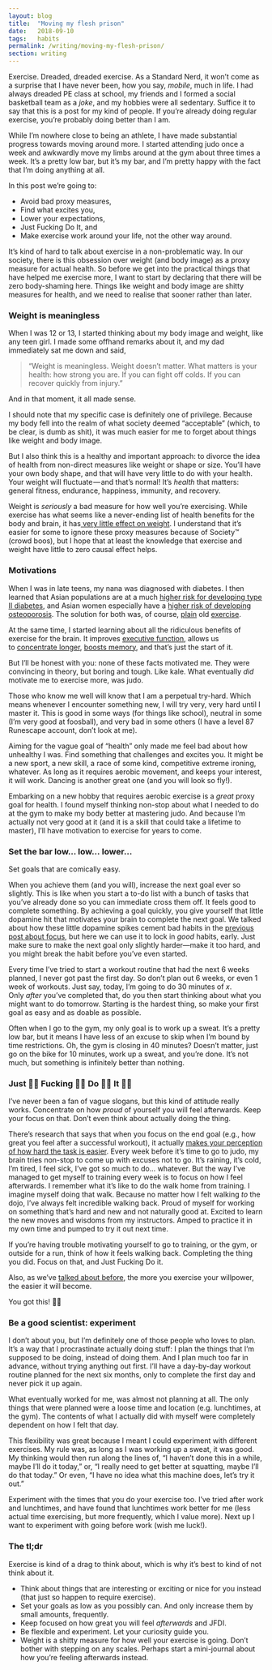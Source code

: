 ```yaml
---
layout: blog
title:  "Moving my flesh prison"
date:   2018-09-10
tags:   habits
permalink: /writing/moving-my-flesh-prison/
section: writing
--- 
```


<span class="drop-cap">E</span>xercise. Dreaded, dreaded exercise. As a Standard Nerd, it won’t come as a surprise that I have never been, how you say, _mobile_, much in life. I had always dreaded PE class at school, my friends and I formed a social basketball team as a _joke_, and my hobbies were all sedentary. Suffice it to say that this is a post for my kind of people. If you’re already doing regular exercise, you’re probably doing better than I am.

While I’m nowhere close to being an athlete, I have made substantial progress towards moving around more. I started attending judo once a week and awkwardly move my limbs around at the gym about three times a week. It’s a pretty low bar, but it’s my bar, and I’m pretty happy with the fact that I’m doing anything at all.

In this post we’re going to:

- Avoid bad proxy measures,
- Find what excites you,
- Lower your expectations,
- Just Fucking Do It, and
- Make exercise work around your life, not the other way around.

It’s kind of hard to talk about exercise in a non-problematic way. In our society, there is this obsession over weight (and body image) as a proxy measure for actual health. So before we get into the practical things that have helped me exercise more, I want to start by declaring that there will be zero body-shaming here. Things like weight and body image are shitty measures for health, and we need to realise that sooner rather than later.

### Weight is meaningless

When I was 12 or 13, I started thinking about my body image and weight, like any teen girl. I made some offhand remarks about it, and my dad immediately sat me down and said,

> “Weight is meaningless. Weight doesn’t matter. What matters is your health: how strong you are. If you can fight off colds. If you can recover quickly from injury.”

And in that moment, it all made sense.

I should note that my specific case is definitely one of privilege. Because my body fell into the realm of what society deemed “acceptable” (which, to be clear, is dumb as shit), it was much easier for me to forget about things like weight and body image.

But I also think this is a healthy and important approach: to divorce the idea of health from non-direct measures like weight or shape or size. You’ll have your own body shape, and that will have very little to do with your health. Your weight will fluctuate — and that’s normal! It’s _health_ that matters: general fitness, endurance, happiness, immunity, and recovery.

Weight is _seriously_ a bad measure for how well you’re exercising. While exercise has what seems like a never-ending list of health benefits for the body and brain, it has[ very little effect on weight](https://www.ncbi.nlm.nih.gov/pubmed/11427779). I understand that it’s easier for some to ignore these proxy measures because of Society™️ (crowd boos), but I hope that at least the knowledge that exercise and weight have little to zero causal effect helps.

### Motivations

When I was in late teens, my nana was diagnosed with diabetes. I then learned that Asian populations are at a much [higher risk for developing type II diabetes](http://asiandiabetesprevention.org/what-is-diabetes/why-are-asians-higher-risk), and Asian women especially have a [higher risk of developing osteoporosis](https://www.bones.nih.gov/health-info/bone/osteoporosis/background/asian-american-women). The solution for both was, of course, [plain](https://www.sciencedaily.com/releases/2018/02/180220102420.htm) old [exercise](https://www.ncbi.nlm.nih.gov/pmc/articles/PMC1580364/).

At the same time, I started learning about all the ridiculous benefits of exercise for the brain. It improves [executive function](https://www.ncbi.nlm.nih.gov/pubmed/25266425), allows us to [concentrate longer](https://www.ncbi.nlm.nih.gov/pubmed/26724833), [boosts memory](https://www.ncbi.nlm.nih.gov/pubmed/24029446), and that’s just the start of it.

But I’ll be honest with you: none of these facts motivated me. They were convincing in theory, but boring and tough. Like kale. What eventually _did_ motivate me to exercise more, was judo.

Those who know me well will know that I am a perpetual try-hard. Which means whenever I encounter something new, I will try very, very hard until I master it. This is good in some ways (for things like school), neutral in some (I’m very good at foosball), and very bad in some others (I have a level 87 Runescape account, don’t look at me).

Aiming for the vague goal of “health” only made me feel bad about how unhealthy I was. Find something that challenges and excites you. It might be a new sport, a new skill, a race of some kind, competitive extreme ironing, whatever. As long as it requires aerobic movement, and keeps your interest, it will work. Dancing is another great one (and you will look so fly!).

Embarking on a new hobby that requires aerobic exercise is a _great_ proxy goal for health. I found myself thinking non-stop about what I needed to do at the gym to make my body better at mastering judo. And because I’m actually not very good at it (and it is a skill that could take a lifetime to master), I’ll have motivation to exercise for years to come.

### Set the bar low… low… lower…

Set goals that are comically easy.

When you achieve them (and you will), increase the next goal ever so slightly. This is like when you start a to-do list with a bunch of tasks that you’ve already done so you can immediate cross them off. It feels good to complete something. By achieving a goal quickly, you give yourself that little dopamine hit that motivates your brain to complete the next goal. We talked about how these little dopamine spikes cement bad habits in the [previous post about focus](https://medium.com/@Sereeena/taking-back-control-of-my-attention-65463c1bafd0), but here we can use it to lock in _good_ habits, early. Just make sure to make the next goal only slightly harder—make it too hard, and you might break the habit before you’ve even started.

Every time I’ve tried to start a workout routine that had the next 6 weeks planned, I never got past the first day. So don’t plan out 6 weeks, or even 1 week of workouts. Just say, today, I’m going to do 30 minutes of _x_. Only _after_ you’ve completed that, do you then start thinking about what you might want to do tomorrow. Starting is the hardest thing, so make your first goal as easy and as doable as possible.

Often when I go to the gym, my only goal is to work up a sweat. It’s a pretty low bar, but it means I have less of an excuse to skip when I’m bound by time restrictions. Oh, the gym is closing in 40 minutes? Doesn’t matter, just go on the bike for 10 minutes, work up a sweat, and you’re done. It’s not much, but something is infinitely better than nothing.

### Just 👏🏼 Fucking 👏🏼 Do 👏🏼 It 👏🏼

I’ve never been a fan of vague slogans, but this kind of attitude really works. Concentrate on how _proud_ of yourself you will feel afterwards. Keep your focus on that. Don’t even think about actually doing the thing.

There’s research that says that when you focus on the end goal (e.g., how great you feel after a successful workout), it actually [makes your perception of how hard the task is easier](https://nyuscholars.nyu.edu/en/publications/focused-and-fired-up-narrowed-attention-produces-perceived-proxim). Every week before it’s time to go to judo, my brain tries non-stop to come up with excuses not to go. It’s raining, it’s cold, I’m tired, I feel sick, I’ve got so much to do… whatever. But the way I’ve managed to get myself to training every week is to focus on how I feel afterwards. I remember what it’s like to do the walk home from training. I imagine myself doing that walk. Because no matter how I felt walking _to_ the dojo, I’ve always felt incredible walking back. Proud of myself for working on something that’s hard and new and not naturally good at. Excited to learn the new moves and wisdoms from my instructors. Amped to practice it in my own time and pumped to try it out next time.

If you’re having trouble motivating yourself to go to training, or the gym, or outside for a run, think of how it feels walking back. Completing the thing you did. Focus on that, and Just Fucking Do it.

Also, as we’ve [talked about before](https://medium.com/@Sereeena/taking-back-control-of-my-attention-65463c1bafd0), the more you exercise your willpower, the easier it will become.

You got this! 💪🏼

### Be a good scientist: experiment

I don’t about you, but I’m definitely one of those people who loves to plan. It’s a way that I procrastinate actually doing stuff: I plan the things that I’m supposed to be doing, instead of doing them. And I plan much too far in advance, without trying anything out first. I’ll have a day-by-day workout routine planned for the next six months, only to complete the first day and never pick it up again.

What eventually worked for me, was almost not planning at all. The only things that were planned were a loose time and location (e.g. lunchtimes, at the gym). The contents of what I actually did with myself were completely dependent on how I felt that day.

This flexibility was great because I meant I could experiment with different exercises. My rule was, as long as I was working up a sweat, it was good. My thinking would then run along the lines of, “I haven’t done this in a while, maybe I’ll do it today,” or, “I really need to get better at squatting, maybe I’ll do that today.” Or even, “I have no idea what this machine does, let’s try it out.”

Experiment with the times that you do your exercise too. I’ve tried after work and lunchtimes, and have found that lunchtimes work better for me (less actual time exercising, but more frequently, which I value more). Next up I want to experiment with going before work (wish me luck!).

### The tl;dr

Exercise is kind of a drag to think about, which is why it’s best to kind of not think about it.

- Think about things that are interesting or exciting or nice for you instead (that just so happen to require exercise).
- Set your goals as low as you possibly can. And only increase them by small amounts, frequently.
- Keep focused on how great you will feel _afterwards_ and JFDI.
- Be flexible and experiment. Let your curiosity guide you.
- Weight is a shitty measure for how well your exercise is going. Don’t bother with stepping on any scales. Perhaps start a mini-journal about how you’re feeling afterwards instead.

